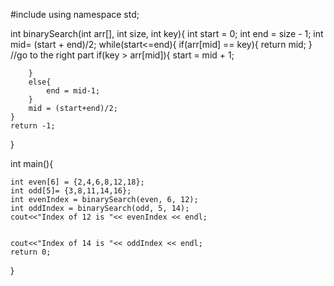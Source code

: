 #include<iostream>
using namespace std;

int binarySearch(int arr[], int size, int key){
	int start = 0;
	int end = size - 1;
	int mid= (start + end)/2;
	while(start<=end){
		if(arr[mid] == key){
			return mid;
		}
		//go to the right part
		if(key > arr[mid]){
			start = mid + 1;
			
		} 
		else{
			end = mid-1;
		}
		mid = (start+end)/2;
	}
	return -1;
}

int main(){
	
	int even[6] = {2,4,6,8,12,18};
	int odd[5]= {3,8,11,14,16};
	int evenIndex = binarySearch(even, 6, 12);
	int oddIndex = binarySearch(odd, 5, 14);
	cout<<"Index of 12 is "<< evenIndex << endl;
	
	
	cout<<"Index of 14 is "<< oddIndex << endl;
	return 0;
}
